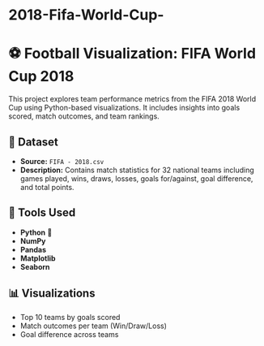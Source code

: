 # 2018-Fifa-World-Cup-
# ⚽ Football Visualization: FIFA World Cup 2018

This project explores team performance metrics from the FIFA 2018 World Cup using Python-based visualizations. It includes insights into goals scored, match outcomes, and team rankings.

## 📁 Dataset

- **Source:** `FIFA - 2018.csv`
- **Description:** Contains match statistics for 32 national teams including games played, wins, draws, losses, goals for/against, goal difference, and total points.

## 🔧 Tools Used

- **Python** 🐍
- **NumPy**
- **Pandas**
- **Matplotlib**
- **Seaborn**

## 📊 Visualizations

- Top 10 teams by goals scored
- Match outcomes per team (Win/Draw/Loss)
- Goal difference across teams
